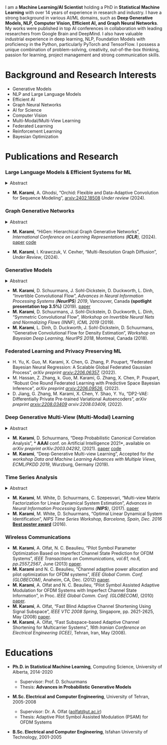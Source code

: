 I am a **Machine Learning/AI Scientist** holding a PhD in **Statistical Machine Learning** with over 14 years of
experience in research and industry. I have a strong background in various AI/ML domains, such as **Deep
Generative Models, NLP, Computer Vision, Efficient AI, and Graph Neural Networks**. My works were published in top
AI conferences in collaboration with leading researchers from Google Brain and DeepMind. I also have valuable
industrial experience in deep learning, NLP, Foundation Models with proficiency in the Python, particularly
PyTorch and TensorFlow. I possess a unique combination of problem-solving, creativity, out-of-the-box
thinking, passion for learning, project management and strong communication skills.

# Background and Research Interests

- Generative Models
- NLP and Large Language Models
- Efficient AI
- Graph Neural Networks
- AI for Science
- Computer Vision
- Multi-Modal/Multi-View Learning 
- Federated Learning
- Reinforcement Learning
- Bayesian Optimization

<!-- | Generative Models    | NLP and Sequence Modeling |
| -------- | ------- |
| Graph Neural Networks | Representation Learning  |
| Probabilistic Deep Learning | Federated Learning |
| Computer Vision | Reinforcement Learning|
| Multi-Modal/Multi-View Learning | Bayesian Optimization| -->

# Publications and Research

### Large Language Models & Efficient Systems for ML
<details>
<summary> Abstract </summary>
 In the rapidly evolving landscape of deep learning, the quest for models that
balance expressivity with computational efficiency has never been more
critical. This paper introduces Orchid, a novel architecture that reimagines
sequence modeling by incorporating a new data-dependent convolution mechanism.
Orchid is designed to address the inherent limitations of traditional attention
mechanisms, particularly their quadratic complexity, without compromising the
ability to capture long-range dependencies and in-context learning. At the core
of Orchid lies the data-dependent convolution layer, which dynamically adjusts
its kernel conditioned on input data using a dedicated conditioning neural
network. We design two simple conditioning networks that maintain shift
equivariance in the adaptive convolution operation. The dynamic nature of
data-dependent convolution kernel, coupled with gating operations, grants
Orchid high expressivity while maintaining efficiency and quasilinear
scalability for long sequences. We rigorously evaluate Orchid across multiple
domains, including language modeling and image classification, to showcase its
performance and generality. Our experiments demonstrate that Orchid
architecture not only outperforms traditional attention-based architectures
such as BERT and Vision Transformers with smaller model sizes, but also extends
the feasible sequence length beyond the limitations of the dense attention
layers. This achievement represents a significant step towards more efficient
and scalable deep learning models for sequence modeling.
</details>

- **M. Karami**, A. Ghodsi, “Orchid: Flexible and Data-Adaptive Convolution for Sequence Modeling”, [arxiv:2402.18508](https://arxiv.org/abs/2402.18508) *Under review* (2024).


### Graph Generative Networks
<details>
<summary> Abstract </summary>
  Most real-world graphs exhibit a hierarchical structure, which is often overlooked by existing graph generation methods. To address this limitation, we propose a novel graph generative network that captures the hierarchical nature of graphs and successively generates the graph sub-structures in a coarse-to-fine fashion. At each level of hierarchy, this model generates communities in parallel, followed by the prediction of cross-edges between communities using separate neural networks. This modular approach enables scalable graph generation for large and complex graphs. 

  
  Moreover, we model the output distribution of edges in the hierarchical graph with a multinomial distribution and derive a recursive factorization for this distribution. This enables us to generate community graphs with integer-valued edge weights in an autoregressive manner. Empirical studies demonstrate the effectiveness and scalability of our proposed generative model, achieving state-of-the-art performance in terms of graph quality across various benchmark datasets.

<!--  Most real-world graphs exhibit a hierarchical structure, which is often overlooked
by existing graph generation methods. To address this limitation, we propose a
novel graph generative network that captures the hierarchical nature of graphs
and successively generates the graph sub-structures in a coarse-to-fine fashion. At
each level of hierarchy, this model generates communities in parallel, followed by
the prediction of cross-edges between communities using a separate model. This
modular approach results in a highly scalable graph generative network. 
  
  Moreover, we model the output distribution of edges in the hierarchical graph with
a multinomial distribution and derive a recursive factorization for this distribution,
enabling us to generate sub-graphs with integer-valued edge weights in an
autoregressive approach. Empirical studies demonstrate that the proposed generative
model can effectively capture both local and global properties of graphs
and achieves state-of-the-art performance in terms of graph quality on various
benchmarks. -->

</details>

- **M. Karami**, “HiGen: Hierarchical Graph Generative Networks”, *International
Conference on Learning Representations (**ICLR**),* (2024).
[paper](https://arxiv.org/abs/2305.19337) [code](https://github.com/Karami-m/HiGen_main)
<!--  - **M. Karami**, J. Luo, “On Hierarchical Multi-Resolution Graph Generative Models ”, *arXiv preprint arxiv:2303.03293,
Machine Learning for Drug Discovery (MLDD) Workshop ICLR 2023* (2023). -->

- **M. Karami**, I. Krawczuk, V. Cevher, “Multi-Resolution Graph Diffusion”, _Under Review_, (2024).

### Generative Models
<details>
<summary> Abstract </summary>
  Normalizing flows construct a complex probability density by transforming a simple base density, such as a standard normal distribution, via a chain of smooth, invertible mappings (bijections). Flow-based generative networks can be used to construct high quality generative probabilistic models, but training and sample generation require repeated evaluation of Jacobian determinants and function inverses. In this work, we investigated a set of novel normalizing flows based on circular and symmetric convolutions. It was shown that these transforms admit efficient Jacobian determinant computation and inverse mapping (deconvolution) in 𝒪(𝑁 log𝑁) time. Based on these invertible convolution filters, a nonlinear data-adaptive convolution transformation was proposed where expressiveness is increased by allowing a layer’s kernel to adapt to the layers input.

Another outcome of this work was an analytic approach to designing and also better understanding the role of nonlinear gates through the lens of their contribution to latent variables’ distributions. We have shown that specific regularizers, such as sparsity, can be induced on intermediate activations by designing customized pointwise nonlinear gates.
</details>

- **M. Karami**, D. Schuurmans, J. Sohl-Dickstein, D. Duckworth, L. Dinh, “Invertible Convolutional Flow”, *Advances in Neural Information Processing Systems (**NeurIPS**) 2019*, Vancouver, Canada **(spotlight presentation top 3.5%)** (2019).
[paper](https://papers.nips.cc/paper/2019/hash/b1f62fa99de9f27a048344d55c5ef7a6-Abstract.html)
- **M. Karami**, D. Schuurmans, J. Sohl-Dickstein, D. Duckworth, L. Dinh, “Symmetric Convolutional Flow”,
*Workshop on Invertible Neural Nets and Normalizing Flows (INNF), ICML 2019* (2019).
- **M. Karami**, L. Dinh, D. Duckworth, J. Sohl-Dickstein, D. Schuurmans, “Generative Convolutional Flow for
Density Estimation”, *Workshop on Bayesian Deep Learning, NeurIPS 2018*, Montreal, Canada (2018).

### Federated Learning and Privacy Preserving ML
- H. Yu, K. Guo, M. Karami, X. Chen, G. Zhang, P. Poupart, “Federated Bayesian Neural Regression: A
Scalable Global Federated Gaussian Process”, *arXiv preprint [arxiv:2206.06357](https://arxiv.org/abs/2206.06357),* (2022).
- M. Hassan, Z. Zhang, k. Guo, M. Karami, G. Zhang, X. Chen, P. Poupart, “Robust One Round Federated
Learning with Predictive Space Bayesian Inference”, *arXiv preprint [arxiv:2206.09526](https://arxiv.org/abs/2206.09526),* (2022).
- D. Jiang, G. Zhang, M. Karami, X. Chen, Y. Shao, Y. Yu, “DP2-VAE: Differentially Private Pre-trained
Variational Autoencoders”, *arXiv preprint [arxiv:2208.03409](https://arxiv.org/abs/2208.03409) arxiv:2208.03409,* (2022).

### Deep Generative Multi-View (Multi-Modal) Learning
<details>
<summary> Abstract </summary>
  We proposed an interpretable deep generative framework for multi-view learning based on a probabilistic formulation of canonical correlation analysis (CCA). The model combines a linear multi-view layer in the latent space with deep generative networks as observation models. The proposed model decomposes the variability between views into a shared latent representation that describes the common underlying sources of variation and a set of view-specific components. We designed an efficient learning algorithm using a variational inference procedure incorporating the solution of probabilistic CCA. This also offered a flexible data fusion method in the latent space. Importantly, the proposed model can be generalized to an arbitrary number of views. An empirical analysis confirms that the proposed deep multi-view model can discover subtle relationships between multiple views and recover rich representations.
</details>

- **M. Karami**, D. Schuurmans, “Deep Probabilistic Canonical Correlation Analysis”, * **AAAI**
conf. on Artificial Intelligence 2021*, available on *arXiv preprint arXiv:2003.04292*, (2021).
[paper](https://papers.nips.cc/paper/2017/hash/c2964caac096f26db222cb325aa267cb-Abstract.html)
[code](https://github.com/Karami-m/Deep-Probabilistic-Multi-View)
- **M. Karami**, “Deep Generative Multi-view Learning”, Accepted for *the workshop Data and Machine Learning
Advances with Multiple Views, ECML/PKDD 2019*, Wurzburg, Germany (2019).

### Time Series Analysis
<details>
<summary> Abstract </summary>
  Maximum likelihood is typically considered to be hard in this setting since latent states and transition parameters must be inferred jointly. Given that expectation-maximization does not scale and is prone to local minima, moment-matching approaches from the subspace identification literature have become standard, despite known statistical efficiency issues. In this work, we instead reconsidered likelihood maximization of LDS with generalized-linear observation models. Key to the approach was a reformulation of the LDS model as a two-view convex optimization problem that allowed us to approximate the estimation task as a form of matrix factorization, and hence apply recent global optimization techniques. Furthermore, a novel proximal mapping update was analytically derived for this two-view reformulation that significantly simplified the optimization procedure. The resulting algorithm was simple to use and flexible enough to incorporate different losses and regularizers while empirical studies demonstrated that this estimation strategy outperforms widely-used identification algorithms such as subspace identification methods, both in terms of accuracy and runtime.
</details>

- **M. Karami**, M. White, D. Schuurmans, C. Szepesvari, “Multi-view Matrix Factorization for Linear Dynamical
System Estimation”, *Advances in Neural Information Processing Systems (**NIPS**)*, (2017).
[paper](https://papers.nips.cc/paper/2017/hash/c2964caac096f26db222cb325aa267cb-Abstract.html)
- **M. Karami**, M. White, D. Schuurmans, “Optimal Linear Dynamical System Identification”, *NIPS Time
Series Workshop, Barcelona, Spain, Dec. 2016* **[Best poster award](https://sites.google.com/site/nipsts2016/)** (2016).

### Wireless Communications
- **M. Karami**, A. Olfat, N. C. Beaulieu, “Pilot Symbol Parameter Optimization Based on Imperfect Channel
State Prediction for OFDM Systems”, *IEEE Transactions on Communications, vol.61, no.6, pp.2557,2567*,
June (2013) [paper](https://ieeexplore.ieee.org/document/6487357).
- **M. Karami** and N. C. Beaulieu, “Channel adaptive power allocation and pilot optimization for OFDM
systems”, *IEEE Global Comm. Conf. (GLOBECOM)*, Anaheim, CA, Dec. (2012) [paper](https://ieeexplore.ieee.org/document/6503894).
- **M. Karami**, A. Olfat and N. C. Beaulieu, “Pilot Symbol Assisted Adaptive Modulation for OFDM Systems
with Imperfect Channel State Information”, in Proc. *IEEE Global Comm. Conf. (GLOBECOM)*, (2010) [paper](https://ieeexplore.ieee.org/document/5683722).
- **M. Karami**, A. Olfat, “Fast Blind Adaptive Channel Shortening Using Signal Subspace”, *IEEE VTC 2008
Spring*, Singapore, pp. 2621-2625, May (2008) [paper](https://ieeexplore.ieee.org/document/4526131).
- **M. Karami**, A. Olfat, “Fast Subspace-based Adaptive Channel Shortening for Multicarrier Systems”, *16th
Iranian Conference on Electrical Engineering (ICEE)*, Tehran, Iran, May (2008).

# Educations
- **Ph.D. in Statistical Machine Learning**, Computing Science, University of Alberta, 2014-2020
  - Supervisor: Prof. D. Schuurmans
  - Thesis: **Advances in Probabilistic Generative Models**

- **M.Sc. Electrical and Computer Engineering**, University of Tehran, 2005-2008
  - Supervisor: Dr. A. Olfat (aolfat@ut.ac.ir)
  - Thesis: Adaptive Pilot Symbol Assisted Modulation (PSAM) for OFDM Systems

- **B.Sc. Electrical and Computer Engineering**, Isfahan University of Technology, 2001-2005
